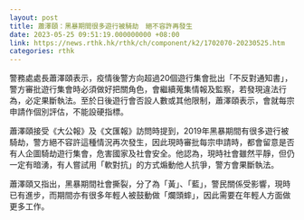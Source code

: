 ```yaml
---
layout: post
title: 蕭澤頤：黑暴期間很多遊行被騎劫　絕不容許再發生
date: 2023-05-25 09:51:19.000000000 +08:00
link: https://news.rthk.hk/rthk/ch/component/k2/1702070-20230525.htm
categories: rthk
---
```


警務處處長蕭澤頤表示，疫情後警方向超過20個遊行集會批出「不反對通知書」，警方審批遊行集會時必須做好把關角色，會繼續蒐集情報及監察，若發現違法行為，必定果斷執法。至於日後遊行會否設人數或其他限制，蕭澤頤表示，會就每宗申請作個別評估，不能設硬指標。 

蕭澤頤接受《大公報》及《文匯報》訪問時提到，2019年黑暴期間有很多遊行被騎劫，警方絕不容許這種情況再次發生，因此現時審批每宗申請時，都會留意是否有人企圖騎劫遊行集會，危害國家及社會安全。他認為，現時社會雖然平靜，但仍一定有暗湧，有人嘗試用「軟對抗」的方式煽動他人抗爭，警方會果斷執法。

蕭澤頤又指出，黑暴期間社會撕裂，分了為「黃」、「藍」，警民關係受影響，現時已有進步，而期間亦有很多年輕人被鼓動做「爛頭蟀」，因此需要在年輕人方面做更多工作。
